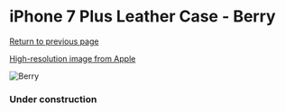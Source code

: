 # iPhone 7 Plus Leather Case - Berry

[Return to previous page](/iphone_7)

[High-resolution image from Apple](https://store.storeimages.cdn-apple.com/8756/as-images.apple.com/is/MPVU2?wid=4500&hei=4500&fmt=png)

<div style="width: 384px"><img src="/everysource/MPVU2.png" alt="Berry"></div>

### Under construction

